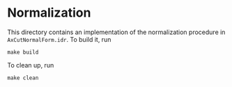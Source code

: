 # Normalization

This directory contains an implementation of the normalization procedure in `AxCutNormalForm.idr`.
To build it, run

```
make build
```

To clean up, run

```
make clean
```
